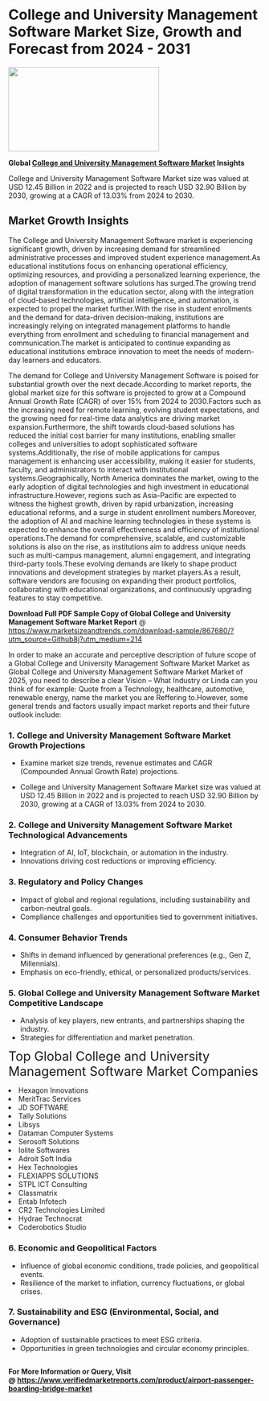 <H1>College and University Management Software Market Size, Growth and Forecast from 2024 - 2031</H1><img class="aligncenter size-medium wp-image-584254" src="https://thirdeyenews.in/wp-content/uploads/2024/09/Global-Market-Research-300x168.jpeg" alt="" width="300" height="168" /><p><strong>Global&nbsp;<a href="https://www.marketsizeandtrends.com/download-sample/867680/?utm_source=Github8j?utm_medium=214">College and University Management Software Market</a> Insights</strong></p><p>College and University Management Software Market size was valued at USD 12.45 Billion in 2022 and is projected to reach USD 32.90 Billion by 2030, growing at a CAGR of 13.03% from 2024 to 2030.</p><p><h2>Market Growth Insights</h2> <p>The College and University Management Software market is experiencing significant growth, driven by increasing demand for streamlined administrative processes and improved student experience management.As educational institutions focus on enhancing operational efficiency, optimizing resources, and providing a personalized learning experience, the adoption of management software solutions has surged.The growing trend of digital transformation in the education sector, along with the integration of cloud-based technologies, artificial intelligence, and automation, is expected to propel the market further.With the rise in student enrollments and the demand for data-driven decision-making, institutions are increasingly relying on integrated management platforms to handle everything from enrollment and scheduling to financial management and communication.The market is anticipated to continue expanding as educational institutions embrace innovation to meet the needs of modern-day learners and educators.</p> <p>The demand for College and University Management Software is poised for substantial growth over the next decade.According to market reports, the global market size for this software is projected to grow at a Compound Annual Growth Rate (CAGR) of over 15% from 2024 to 2030.Factors such as the increasing need for remote learning, evolving student expectations, and the growing need for real-time data analytics are driving market expansion.Furthermore, the shift towards cloud-based solutions has reduced the initial cost barrier for many institutions, enabling smaller colleges and universities to adopt sophisticated software systems.Additionally, the rise of mobile applications for campus management is enhancing user accessibility, making it easier for students, faculty, and administrators to interact with institutional systems.Geographically, North America dominates the market, owing to the early adoption of digital technologies and high investment in educational infrastructure.However, regions such as Asia-Pacific are expected to witness the highest growth, driven by rapid urbanization, increasing educational reforms, and a surge in student enrollment numbers.Moreover, the adoption of AI and machine learning technologies in these systems is expected to enhance the overall effectiveness and efficiency of institutional operations.The demand for comprehensive, scalable, and customizable solutions is also on the rise, as institutions aim to address unique needs such as multi-campus management, alumni engagement, and integrating third-party tools.These evolving demands are likely to shape product innovations and development strategies by market players.As a result, software vendors are focusing on expanding their product portfolios, collaborating with educational organizations, and continuously upgrading features to stay competitive.<p><span class=""><strong>Download Full PDF Sample Copy of Global College and University Management Software Market Report</strong> @ <a href="https://www.marketsizeandtrends.com/download-sample/867680/?utm_source=Github8j?utm_medium=214" target="_blank">https://www.marketsizeandtrends.com/download-sample/867680/?utm_source=Github8j?utm_medium=214</a></span></p><p>In order to make an accurate and perceptive description of future scope of a Global&nbsp;College and University Management Software Market Market as Global&nbsp;College and University Management Software Market Market of 2025, you need to describe a clear Vision &ndash; What Industry or Linda can you think of for example: Quote from a Technology, healthcare, automotive, renewable energy, name the market you are Reffering to.However, some general trends and factors usually impact market reports and their future outlook include:</p><h3>1.&nbsp;<strong>College and University Management Software Market Growth Projections</strong></h3><ul><li>Examine market size trends, revenue estimates and CAGR (Compounded Annual Growth Rate) projections.</li><li><p>College and University Management Software Market size was valued at USD 12.45 Billion in 2022 and is projected to reach USD 32.90 Billion by 2030, growing at a CAGR of 13.03% from 2024 to 2030.</p></li></ul><h3>2.&nbsp;<strong>College and University Management Software Market Technological Advancements</strong></h3><ul><li>Integration of AI, IoT, blockchain, or automation in the industry.</li><li>Innovations driving cost reductions or improving efficiency.</li></ul><h3>3.&nbsp;<strong>Regulatory and Policy Changes</strong></h3><ul><li>Impact of global and regional regulations, including sustainability and carbon-neutral goals.</li><li>Compliance challenges and opportunities tied to government initiatives.</li></ul><h3>4.&nbsp;<strong>Consumer Behavior Trends</strong></h3><ul><li>Shifts in demand influenced by generational preferences (e.g., Gen Z, Millennials).</li><li>Emphasis on eco-friendly, ethical, or personalized products/services.</li></ul><h3>5.&nbsp;<strong>Global College and University Management Software Market Competitive Landscape</strong></h3><ul><li>Analysis of key players, new entrants, and partnerships shaping the industry.</li><li>Strategies for differentiation and market penetration.</li></ul><p data-pm-slice="1 1 []"><span style="color: inherit; font-family: inherit; font-size: 25px;">Top Global College and University Management Software Market Companies</span></p><div class="" data-test-id=""><p><li>Hexagon Innovations</li><li> MeritTrac Services</li><li> JD SOFTWARE</li><li> Tally Solutions</li><li> Libsys</li><li> Dataman Computer Systems</li><li> Serosoft Solutions</li><li> Iolite Softwares</li><li> Adroit Soft India</li><li> Hex Technologies</li><li> FLEXIAPPS SOLUTIONS</li><li> STPL ICT Consulting</li><li> Classmatrix</li><li> Entab Infotech</li><li> CR2 Technologies Limited</li><li> Hydrae Technocrat</li><li> Coderobotics Studio</li></p></div><h3>6.&nbsp;<strong>Economic and Geopolitical Factors</strong></h3><ul><li>Influence of global economic conditions, trade policies, and geopolitical events.</li><li>Resilience of the market to inflation, currency fluctuations, or global crises.</li></ul><h3>7.&nbsp;<strong>Sustainability and ESG (Environmental, Social, and Governance)</strong></h3><ul><li>Adoption of sustainable practices to meet ESG criteria.</li><li>Opportunities in green technologies and circular economy principles.</li></ul><h2><strong style="font-size: 14px;">For More Information or Query, Visit @&nbsp;</strong><a style="background-color: #ffffff; font-size: 14px;" href="https://www.marketsizeandtrends.com/report/college-and-university-management-software-market/" target="_blank">https://www.verifiedmarketreports.com/product/airport-passenger-boarding-bridge-market</a></h2>